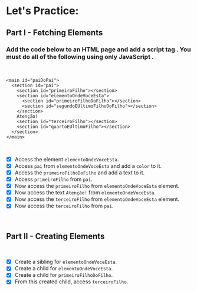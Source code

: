 # Let's Practice:

## Part I - Fetching Elements

### Add the code below to an HTML page and add a script tag . You must do all of the following using only JavaScript .

<br>

```
<main id="paiDoPai">
  <section id="pai">
    <section id="primeiroFilho"></section>
    <section id="elementoOndeVoceEsta">
      <section id="primeiroFilhoDoFilho"></section>
      <section id="segundoEUltimoFilhoDoFilho"></section>
    </section>
    Atenção!
    <section id="terceiroFilho"></section>
    <section id="quartoEUltimoFilho"></section>
  </section>
</main>
```
<br>

- [x] Access the element `elementoOndeVoceEsta`.
- [x] Access `pai` from `elementoOndeVoceEsta` and add a `color` to it.
- [x] Access the `primeiroFilhoDoFilho` and add a text to it.
- [x] Access `primeiroFilho` from `pai`.
- [x] Now access the `primeiroFilho` from `elementoOndeVoceEsta` element.
- [x] Now access the text `Atenção!` from `elementoOndeVoceEsta`.
- [x] Now access the `terceiroFilho` from `elementoOndeVoceEsta` element.
- [x] Now access the `terceiroFilho` from `pai`.

<br>

## Part II - Creating Elements

<br>

- [x] Create a sibling for `elementoOndeVoceEsta`.
- [x] Create a child for `elementoOndeVoceEsta`.
- [x] Create a child for `primeiroFilhoDoFilho`.
- [x] From this created child, access `terceiroFilho`.